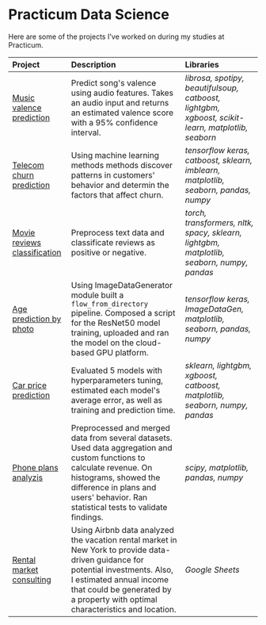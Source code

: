 # Practicum Data Science

Here are some of the projects I've worked on during my studies at Practicum.

| Project | Description | Libraries  |
|:- |:- |:- |
|[Music valence prediction](https://github.com/WanomiR/practicum/blob/main/Music%20valence%20prediction/songValencePrediction-shallowModels.ipynb)| Predict song's valence using audio features. Takes an audio input and returns an estimated valence score with a 95% confidence interval. |*librosa, spotipy, beautifulsoup, catboost, lightgbm, xgboost, scikit-learn,  matplotlib, seaborn*|
|[Telecom churn prediction](https://github.com/WanomiR/practicum/blob/main/Telecom%20churn%20prediction/telecom-churn-prediction.ipynb)| Using machine learning methods methods discover patterns in customers' behavior and determin the factors that affect churn. |*tensorflow keras, catboost, sklearn, imblearn, matplotlib, seaborn, pandas, numpy*|
|[Movie reviews classification](https://github.com/WanomiR/practicum/blob/main/Movie%20reviews%20classification/movie-reviews-classification.ipynb)| Preprocess text data and classificate reviews as positive or negative. | *torch, transformers, nltk, spacy, sklearn, lightgbm, matplotlib, seaborn, numpy, pandas*|
|[Age prediction by photo](https://github.com/WanomiR/practicum/blob/main/Age%20prediction%20by%20photo/age-prediction.ipynb)| Using ImageDataGenerator module built a `flow_from_directory` pipeline. Composed a script for the ResNet50 model training, uploaded and ran the model on the cloud-based GPU platform. | *tensorflow keras, ImageDataGen, matplotlib, seaborn, pandas, numpy*|
|[Car price prediction](https://github.com/WanomiR/practicum/blob/main/Car%20price%20prediction/car-price-prediction.ipynb)| Evaluated 5 models with hyperparameters tuning, estimated each model's average error, as well as training and prediction time. | *sklearn, lightgbm, xgboost, catboost, matplotlib, seaborn, numpy, pandas* |
|[Phone plans analyzis](https://github.com/WanomiR/practicum/blob/main/Phone%20plans%20analyzis/phone-plans-analyzis.ipynb)| Preprocessed and merged data from several datasets. Used data aggregation and custom functions to calculate revenue. On histograms, showed the difference in plans and users' behavior. Ran statistical tests to validate findings. | *scipy, matplotlib, pandas, numpy* |
| [Rental market consulting](https://docs.google.com/spreadsheets/d/1sj9lkYIRb0SCa9LSPcjP-b8FuE46_gg5Jsu77bykhJM/edit?usp=sharing)| Using Airbnb data analyzed the vacation rental market in New York to provide data-driven guidance for potential investments. Also, I estimated annual income that could be generated by a property with optimal characteristics and location.  | *Google Sheets* |
